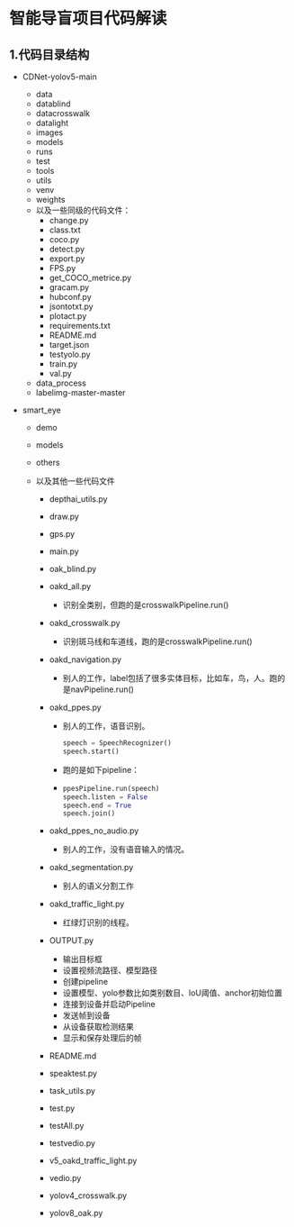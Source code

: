 # 智能导盲项目代码解读

## 1.代码目录结构

- CDNet-yolov5-main

  - data
  - datablind
  - datacrosswalk
  - datalight
  - images
  - models
  - runs
  - test
  - tools
  - utils
  - venv
  - weights
  - 以及一些同级的代码文件：
    - change.py
    - class.txt
    - coco.py
    - detect.py
    - export.py
    - FPS.py
    - get_COCO_metrice.py
    - gracam.py
    - hubconf.py
    - jsontotxt.py
    - plotact.py
    - requirements.txt
    - README.md
    - target.json
    - testyolo.py
    - train.py
    - val.py
  - data_process
  - labelimg-master-master

- smart_eye

  - demo

  - models

  - others

  - 以及其他一些代码文件

    - depthai_utils.py

    - draw.py

    - gps.py

    - main.py

    - oak_blind.py

    - oakd_all.py

      - 识别全类别，但跑的是crosswalkPipeline.run()

    - oakd_crosswalk.py

      - 识别斑马线和车道线，跑的是crosswalkPipeline.run()

    - oakd_navigation.py

      - 别人的工作，label包括了很多实体目标，比如车，鸟，人。跑的是navPipeline.run()

    - oakd_ppes.py

      - 别人的工作，语音识别。

        ```python
        speech = SpeechRecognizer()
        speech.start()
        ```

      - 跑的是如下pipeline：

      - ```python
        ppesPipeline.run(speech)
        speech.listen = False
        speech.end = True     
        speech.join()  
        ```

    - oakd_ppes_no_audio.py

      - 别人的工作，没有语音输入的情况。

    - oakd_segmentation.py

      - 别人的语义分割工作

    - oakd_traffic_light.py

      - 红绿灯识别的线程。

    - OUTPUT.py

      - 输出目标框
      - 设置视频流路径、模型路径
      - 创建pipeline
      - 设置模型、yolo参数比如类别数目、IoU阈值、anchor初始位置
      - 连接到设备并启动Pipeline
      - 发送帧到设备
      - 从设备获取检测结果
      - 显示和保存处理后的帧

    - README.md

    - speaktest.py

    - task_utils.py

    - test.py

    - testAll.py

    - testvedio.py

    - v5_oakd_traffic_light.py

    - vedio.py

    - yolov4_crosswalk.py

    - yolov8_oak.py